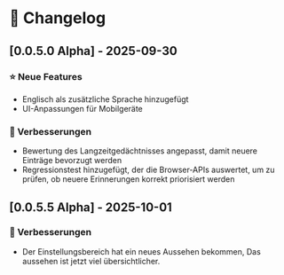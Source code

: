 # 📢 Changelog

## [0.0.5.0 Alpha] - 2025-09-30

### ⭐ Neue Features
- Englisch als zusätzliche Sprache hinzugefügt  
- UI-Anpassungen für Mobilgeräte  

### 🔧 Verbesserungen
- Bewertung des Langzeitgedächtnisses angepasst, damit neuere Einträge bevorzugt werden  
- Regressionstest hinzugefügt, der die Browser-APIs auswertet, um zu prüfen, ob neuere Erinnerungen korrekt priorisiert werden

## [0.0.5.5 Alpha] - 2025-10-01

### 🔧 Verbesserungen
- Der Einstellungsbereich hat ein neues Aussehen bekommen, Das aussehen ist jetzt viel übersichtlicher.
